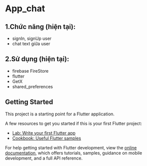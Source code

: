 # App_chat

## 1.Chức năng (hiện tại): 
- signIn, signUp user
- chat text giữa user 
## 2.Sử dụng (hiện tại):
- firebase FireStore
- flutter
- GetX
- shared_preferences

## Getting Started

This project is a starting point for a Flutter application.

A few resources to get you started if this is your first Flutter project:

- [Lab: Write your first Flutter app](https://docs.flutter.dev/get-started/codelab)
- [Cookbook: Useful Flutter samples](https://docs.flutter.dev/cookbook)

For help getting started with Flutter development, view the
[online documentation](https://docs.flutter.dev/), which offers tutorials,
samples, guidance on mobile development, and a full API reference.

